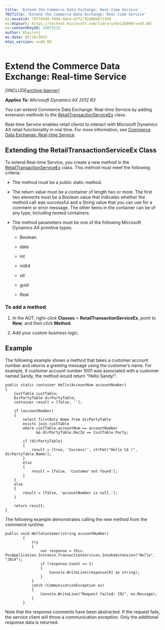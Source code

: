 ```yaml
---
title: 'Extend the Commerce Data Exchange: Real-time Service'
TOCTitle: 'Extend the Commerce Data Exchange: Real-time Service'
ms:assetid: 79f7d449-f804-4ded-b7f2-92d86b6713d9
ms:mtpsurl: https://technet.microsoft.com/library/Dn126098(v=AX.60)
ms:contentKeyID: 52075233
author: Khairunj
ms.date: 05/18/2015
mtps_version: v=AX.60
---
```


# Extend the Commerce Data Exchange: Real-time Service 


[!INCLUDE[archive-banner](includes/archive-banner.md)]


_**Applies To:** Microsoft Dynamics AX 2012 R3_

You can extend Commerce Data Exchange: Real-time Service by adding extension methods to the [RetailTransactionServiceEx](https://technet.microsoft.com/library/hh813763\(v=ax.60\)) class.

Real-time Service enables retail clients to interact with Microsoft Dynamics AX retail functionality in real time. For more information, see [Commerce Data Exchange: Real-time Service](commerce-data-exchange-real-time-service.md).

## Extending the RetailTransactionServiceEx Class

To extend Real-time Service, you create a new method in the [RetailTransactionServiceEx](https://technet.microsoft.com/library/hh813763\(v=ax.60\)) class. This method must meet the following criteria:

  - The method must be a public static method.

  - The return value must be a container of length two or more. The first two elements must be a Boolean value that indicates whether the method call was successful and a String value that you can use for a comment or error message. The other items in the container can be of any type, including nested containers.

  - The method parameters must be one of the following Microsoft Dynamics AX primitive types:
    
      - Boolean
    
      - date
    
      - int
    
      - int64
    
      - str
    
      - guid
    
      - Real

### To add a method

1.  In the AOT, right-click **Classes** \> **RetailTransactionServiceEx**, point to **New**, and then click **Method**.

2.  Add your custom business logic.

## Example

The following example shows a method that takes a customer account number and returns a greeting message using the customer’s name. For example, if customer account number 1001 was associated with a customer named Sandy, the method would return “Hello Sandy\!”.

    public static container Hello(AccountNum accountNumber)
    {
        CustTable custTable;
        DirPartyTable dirPartyTable;
        container result = [false, ''];
        
        if (accountNumber)
        {
            select firstOnly Name from dirPartyTable
            exists join custTable
            where custTable.accountNum == accountNumber 
                  && dirPartyTable.RecId == CustTable.Party;
            
            if (dirPartyTable)
            {
                result = [true, 'Success!', strFmt("Hello %1 !", dirPartyTable.Name)];
            }
            else
            {
                result = [false, 'Customer not found'];
            }
        }
        else
        {
            result = [false, 'accountNumber is null.'];
        }
        
        return result;
    }

The following example demonstrates calling the new method from the commerce runtime.

    public void HelloCustomer(string accountNumber)
            {
                try
                {
                    var response = this. PosApplication.Instance.TransactionServices.InvokeExtension("Hello", "2014");
                    if (response.Count == 1)
                    {
                        Console.WriteLine(response[0] as string);
                    }
                }
                catch (CommunicationException ex)
                {
                    Console.WriteLine("Request failed: {0}", ex.Message);
                }
            }

Note that the response comments have been abstracted. If the request fails, the service client will throw a communication exception. Only the additional response data is returned.

  


